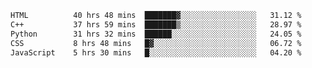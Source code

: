 <!--START_SECTION:waka-->

```txt
HTML          40 hrs 48 mins  ███████▓░░░░░░░░░░░░░░░░░   31.12 %
C++           37 hrs 59 mins  ███████▒░░░░░░░░░░░░░░░░░   28.97 %
Python        31 hrs 32 mins  ██████░░░░░░░░░░░░░░░░░░░   24.05 %
CSS           8 hrs 48 mins   █▓░░░░░░░░░░░░░░░░░░░░░░░   06.72 %
JavaScript    5 hrs 30 mins   █░░░░░░░░░░░░░░░░░░░░░░░░   04.20 %
```

<!--END_SECTION:waka-->
